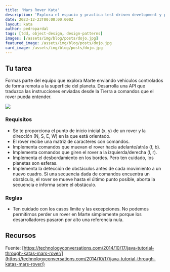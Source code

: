 ```yaml
---
title: 'Mars Rover Kata'
description: 'Explora el espacio y practica test-driven development y patrones de diseño orientado a objetos.'
date: 2023-12-23T00:00:00.000Z
layout: kata
author: pedropardal
tags: [tdd, object-design, design-patterns]
images: [/assets/img/blog/posts/dojo.jpg]
featured_image: /assets/img/blog/posts/dojo.jpg
card_image: /assets/img/blog/posts/dojo.jpg
---
```


## Tu tarea
Formas parte del equipo que explora Marte enviando vehículos controlados de forma remota a la superficie del planeta. Desarrolla una API que traduzca las instrucciones enviadas desde la Tierra a comandos que el rover pueda entender.

![](/assets/img/katas/marsrover.jpg)

### Requisitos

- Se te proporciona el punto de inicio inicial (x, y) de un rover y la dirección (N, S, E, W) en la que está orientado.
- El rover recibe una matriz de caracteres con comandos.
- Implementa comandos que muevan el rover hacia adelante/atrás (f, b).
- Implementa comandos que giren el rover a la izquierda/derecha (l, r).
- Implementa el desbordamiento en los bordes. Pero ten cuidado, los planetas son esferas.
- Implementa la detección de obstáculos antes de cada movimiento a un nuevo cuadro. Si una secuencia dada de comandos encuentra un obstáculo, el rover se mueve hasta el último punto posible, aborta la secuencia e informa sobre el obstáculo.

### Reglas

- Ten cuidado con los casos límite y las excepciones. No podemos permitirnos perder un rover en Marte simplemente porque los desarrolladores pasaron por alto una referencia nula.

## Recursos

Fuente: [https://technologyconversations.com/2014/10/17/java-tutorial-through-katas-mars-rover/](https://technologyconversations.com/2014/10/17/java-tutorial-through-katas-mars-rover/)
